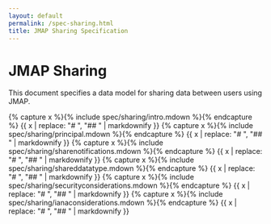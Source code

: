 ```yaml
---
layout: default
permalink: /spec-sharing.html
title: JMAP Sharing Specification
---
```


# JMAP Sharing

This document specifies a data model for sharing data between users using JMAP.

{% capture x %}{% include spec/sharing/intro.mdown %}{% endcapture %}
{{ x | replace: "# ", "## " | markdownify }}
{% capture x %}{% include spec/sharing/principal.mdown %}{% endcapture %}
{{ x | replace: "# ", "## " | markdownify }}
{% capture x %}{% include spec/sharing/sharenotifications.mdown %}{% endcapture %}
{{ x | replace: "# ", "## " | markdownify }}
{% capture x %}{% include spec/sharing/shareddatatype.mdown %}{% endcapture %}
{{ x | replace: "# ", "## " | markdownify }}
{% capture x %}{% include spec/sharing/securityconsiderations.mdown %}{% endcapture %}
{{ x | replace: "# ", "## " | markdownify }}
{% capture x %}{% include spec/sharing/ianaconsiderations.mdown %}{% endcapture %}
{{ x | replace: "# ", "## " | markdownify }}
